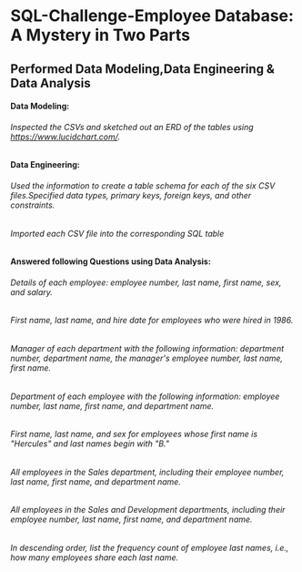 # SQL-Challenge-Employee Database: A Mystery in Two Parts
## Performed Data Modeling,Data Engineering & Data Analysis

#### Data Modeling:
###### Inspected the CSVs and sketched out an ERD of the tables using https://www.lucidchart.com/.

#### Data Engineering:
###### Used the information to create a table schema for each of the six CSV files.Specified data types, primary keys, foreign keys, and other constraints.
###### Imported each CSV file into the corresponding SQL table

#### Answered following Questions using Data Analysis:
###### Details of each employee: employee number, last name, first name, sex, and salary.
###### First name, last name, and hire date for employees who were hired in 1986.
###### Manager of each department with the following information: department number, department name, the manager's employee number, last name, first name.
###### Department of each employee with the following information: employee number, last name, first name, and department name.
###### First name, last name, and sex for employees whose first name is "Hercules" and last names begin with "B."
###### All employees in the Sales department, including their employee number, last name, first name, and department name.
###### All employees in the Sales and Development departments, including their employee number, last name, first name, and department name.
###### In descending order, list the frequency count of employee last names, i.e., how many employees share each last name.
